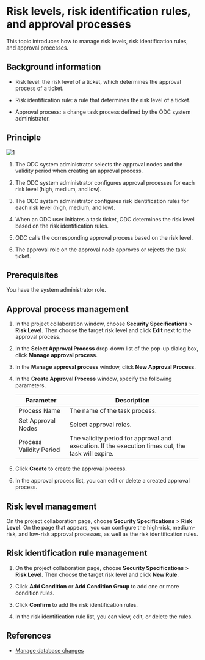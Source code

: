 # Risk levels, risk identification rules, and approval processes

This topic introduces how to manage risk levels, risk identification rules, and approval processes.

## Background information

- Risk level: the risk level of a ticket, which determines the approval process of a ticket.

- Risk identification rule: a rule that determines the risk level of a ticket.

- Approval process: a change task process defined by the ODC system administrator.

## Principle

![1](https://obbusiness-private.oss-cn-shanghai.aliyuncs.com/doc/img/odc/420/700.database-change-management/300.risk-level-risk-identification-rules-and-approval-process/1.0EN.png)

1. The ODC system administrator selects the approval nodes and the validity period when creating an approval process.

2. The ODC system administrator configures approval processes for each risk level (high, medium, and low).

3. The ODC system administrator configures risk identification rules for each risk level (high, medium, and low).

4. When an ODC user initiates a task ticket, ODC determines the risk level based on the risk identification rules.

5. ODC calls the corresponding approval process based on the risk level.

6. The approval role on the approval node approves or rejects the task ticket.

## Prerequisites

You have the system administrator role.

## Approval process management

1. In the project collaboration window, choose **Security Specifications** > **Risk Level**. Then choose the target risk level and click **Edit** next to the approval process.

2. In the **Select Approval Process** drop-down list of the pop-up dialog box, click **Manage approval process**.

3. In the **Manage approval process** window, click **New Approval Process**.

4. In the **Create Approval Process** window, specify the following parameters.


   | Parameter | Description |
   |-------------|--------------|
   | Process Name | The name of the task process.  |
   | Set Approval Nodes | Select approval roles.  |
   | Process Validity Period | The validity period for approval and execution. If the execution times out, the task will expire.  |

5. Click **Create** to create the approval process.

6. In the approval process list, you can edit or delete a created approval process.



## Risk level management

On the project collaboration page, choose **Security Specifications** > **Risk Level**. On the page that appears, you can configure the high-risk, medium-risk, and low-risk approval processes, as well as the risk identification rules.


## Risk identification rule management

1. On the project collaboration page, choose **Security Specifications** > **Risk Level**. Then choose the target risk level and click **New Rule**.

2. Click **Add Condition** or **Add Condition Group** to add one or more condition rules.

3. Click **Confirm** to add the risk identification rules.


4. In the risk identification rule list, you can view, edit, or delete the rules.


## References

- [Manage database changes](../700.sql-development/7.database-change.md)